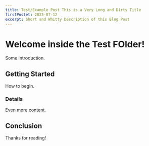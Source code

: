 ```yaml
---
title: Test/Example Post This is a Very Long and Dirty Title
firstPostet: 2025-07-12
excerpt: Short and Whitty Description of this Blog Post
---
```


# Welcome inside the Test FOlder!

Some introduction.

## Getting Started

How to begin.

### Details

Even more content.

## Conclusion

Thanks for reading!
